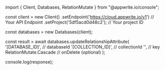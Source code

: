 import { Client, Databases, RelationMutate } from "@appwrite.io/console";

const client = new Client()
    .setEndpoint('https://cloud.appwrite.io/v1') // Your API Endpoint
    .setProject('5df5acd0d48c2'); // Your project ID

const databases = new Databases(client);

const result = await databases.updateRelationshipAttribute(
    '[DATABASE_ID]', // databaseId
    '[COLLECTION_ID]', // collectionId
    '', // key
    RelationMutate.Cascade // onDelete (optional)
);

console.log(response);
